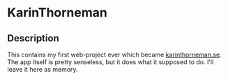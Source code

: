 
# KarinThorneman

## Description
This contains my first web-project ever which became
[karinthorneman.se](http://karinthorneman.se). The app itself is pretty
senseless, but it does what it supposed to do. I'll leave it here as memory.
